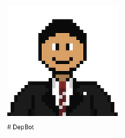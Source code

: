 <p>
<img src="https://github.com/FGAUnB-REQ-GM/2021.2-DepBot/blob/main/docs/assets/depbot.png?raw=true">
</p>
# DepBot

<!-- bg -->
<!-- ![](assets/) -->